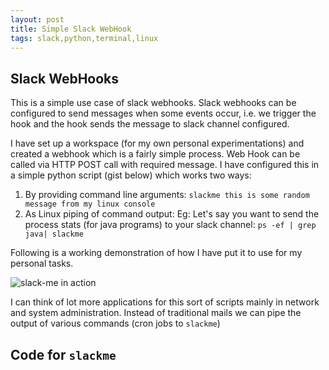 ```yaml
---
layout: post
title: Simple Slack WebHook 
tags: slack,python,terminal,linux
---
```


## Slack WebHooks
This is a simple use case of slack webhooks. Slack webhooks can be configured to send messages when some events occur, i.e. we trigger the hook and the hook sends the message to slack channel configured.

I have set up a workspace (for my own personal experimentations) and created a webhook which is a fairly simple process. Web Hook can be called via HTTP POST call with required message. I have configured this in a simple python script (gist below) which works two ways:

1. By providing command line arguments: `slackme this is some random message from my linux console `
2. As Linux piping of command output: Eg: Let's say you want to send the process stats (for java programs) to your slack channel: `ps -ef | grep java| slackme`

Following is a working demonstration of how I have put it to use for my personal tasks.

![slack-me in action](https://sudipbhandari126.github.io/resources/slack-me.gif "slack-me in action")

I can think of lot more applications for this sort of scripts mainly in network and system administration. Instead of traditional mails we can pipe the output of various commands (cron jobs to `slackme`)

## Code for `slackme`
<script src="https://gist.github.com/sudipbhandari126/ca3eecf79ba1c6718a7728c614c1ef60.js"></script>